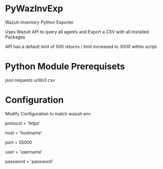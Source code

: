 # PyWazInvExp
Wazuh Inventory Python Exporter

Uses Wazuh API to query all agents and Export a CSV with all Installed Packages

API has a default limit of 500 returns / limit increased to 3000 within script.

# Python Module Prerequisets
json
requests
urllib3
csv

# Configuration
Modify Configuration to match wazuh env

protocol = 'https'

host = 'hostname'

port = 55000

user = 'username'

password = 'password'
